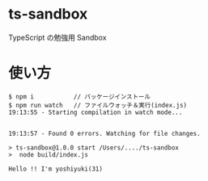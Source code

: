# ts-sandbox

TypeScript の勉強用 Sandbox

# 使い方

```
$ npm i           // パッケージインストール
$ npm run watch   // ファイルウォッチ＆実行(index.js)
19:13:55 - Starting compilation in watch mode...


19:13:57 - Found 0 errors. Watching for file changes.

> ts-sandbox@1.0.0 start /Users/..../ts-sandbox
>  node build/index.js

Hello !! I'm yoshiyuki(31)
```
